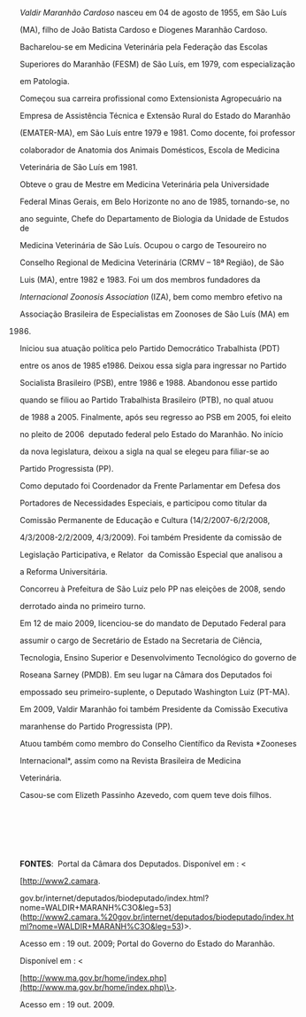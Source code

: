 

 



 



*Valdir Maranhão Cardoso* nasceu em 04 de agosto de 1955, em São Luís

(MA), filho de João Batista Cardoso e Diogenes Maranhão Cardoso.



Bacharelou-se em Medicina Veterinária pela Federação das Escolas

Superiores do Maranhão (FESM) de São Luís, em 1979, com especialização

em Patologia.



Começou sua carreira profissional como Extensionista Agropecuário na

Empresa de Assistência Técnica e Extensão Rural do Estado do Maranhão

(EMATER-MA), em São Luís entre 1979 e 1981. Como docente, foi professor

colaborador de Anatomia dos Animais Domésticos, Escola de Medicina

Veterinária de São Luís em 1981.



Obteve o grau de Mestre em Medicina Veterinária pela Universidade

Federal Minas Gerais, em Belo Horizonte no ano de 1985, tornando-se, no

ano seguinte, Chefe do Departamento de Biologia da Unidade de Estudos de

Medicina Veterinária de São Luís. Ocupou o cargo de Tesoureiro no

Conselho Regional de Medicina Veterinária (CRMV – 18ª Região), de São

Luis (MA), entre 1982 e 1983. Foi um dos membros fundadores da

*Internacional Zoonosis Association* (IZA), bem como membro efetivo na

Associação Brasileira de Especialistas em Zoonoses de São Luís (MA) em

1986.



Iniciou sua atuação política pelo Partido Democrático Trabalhista (PDT)

entre os anos de 1985 e1986. Deixou essa sigla para ingressar no Partido

Socialista Brasileiro (PSB), entre 1986 e 1988. Abandonou esse partido

quando se filiou ao Partido Trabalhista Brasileiro (PTB), no qual atuou

de 1988 a 2005. Finalmente, após seu regresso ao PSB em 2005, foi eleito

no pleito de 2006  deputado federal pelo Estado do Maranhão. No início

da nova legislatura, deixou a sigla na qual se elegeu para filiar-se ao

Partido Progressista (PP).



Como deputado foi Coordenador da Frente Parlamentar em Defesa dos

Portadores de Necessidades Especiais, e participou como titular da

Comissão Permanente de Educação e Cultura (14/2/2007-6/2/2008,

4/3/2008-2/2/2009, 4/3/2009). Foi também Presidente da comissão de

Legislação Participativa, e Relator  da Comissão Especial que analisou a

a Reforma Universitária.



Concorreu à Prefeitura de São Luiz pelo PP nas eleições de 2008, sendo

derrotado ainda no primeiro turno.



Em 12 de maio 2009, licenciou-se do mandato de Deputado Federal para

assumir o cargo de Secretário de Estado na Secretaria de Ciência,

Tecnologia, Ensino Superior e Desenvolvimento Tecnológico do governo de

Roseana Sarney (PMDB). Em seu lugar na Câmara dos Deputados foi

empossado seu primeiro-suplente, o Deputado Washington Luiz (PT-MA).



Em 2009, Valdir Maranhão foi também Presidente da Comissão Executiva

maranhense do Partido Progressista (PP).



Atuou também como membro do Conselho Científico da Revista *Zooneses

Internacional*, assim como na Revista Brasileira de Medicina

Veterinária.



Casou-se com Elizeth Passinho Azevedo, com quem teve dois filhos.



 



 



 



**FONTES**:  Portal da Câmara dos Deputados. Disponível em : \<

[http://www2.camara.

gov.br/internet/deputados/biodeputado/index.html?nome=WALDIR+MARANH%C3O&leg=53](http://www2.camara.%20gov.br/internet/deputados/biodeputado/index.html?nome=WALDIR+MARANH%C3O&leg=53)\>.

Acesso em : 19 out. 2009; Portal do Governo do Estado do Maranhão.

Disponível em : \<

[http://www.ma.gov.br/home/index.php](http://www.ma.gov.br/home/index.php)\>.

Acesso em : 19 out. 2009.



 



 



 

